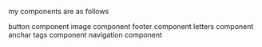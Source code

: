 my components are as follows

button component
image component
footer component
letters component
anchar tags component
navigation component